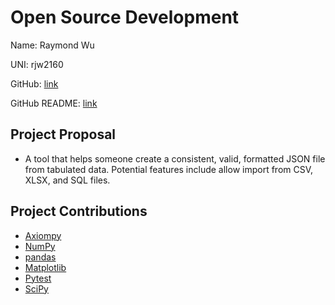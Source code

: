 # Open Source Development

Name: Raymond Wu

UNI: rjw2160

GitHub: [link](https://github.com/wu-rymd)

GitHub README: [link](https://github.com/wu-rymd/wu-rymd/blob/main/README.md)


## Project Proposal
- A tool that helps someone create a consistent, valid, formatted JSON file from tabulated data. Potential features include allow import from CSV, XLSX, and SQL files.

## Project Contributions
- [Axiompy](https://github.com/ArztKlein/Axiompy)
- [NumPy](https://github.com/numpy/numpy/issues)
- [pandas](https://github.com/pandas-dev/pandas/issues)
- [Matplotlib](https://github.com/matplotlib/matplotlib/contribute)
- [Pytest](https://github.com/pytest-dev/pytest/issues)
- [SciPy](https://github.com/scipy/scipy/contribute)

